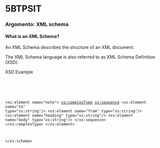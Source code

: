 # 5BTPSIT
<h3>Argomento: XML schema</h3>
<h4>What is an XML Schema?</h4>
<p>An XML Schema describes the structure of an XML document.</p>
<p>The XML Schema language is also referred to as XML Schema Definition (XSD).</p>
<p>XSD Example</p>
<code>
  <?xml version="1.0"?>
<xs:schema xmlns:xs="http://www.w3.org/2001/XMLSchema">

<xs:element name="note">
  <xs:complexType>
    <xs:sequence>
      <xs:element name="to" type="xs:string"/>
      <xs:element name="from" type="xs:string"/>
      <xs:element name="heading" type="xs:string"/>
      <xs:element name="body" type="xs:string"/>
    </xs:sequence>
  </xs:complexType>
</xs:element>

</xs:schema>
</code>
